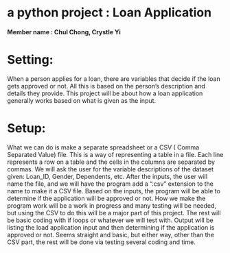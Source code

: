 # a python project : Loan Application

#### Member name : Chul Chong, Crystle Yi

# Setting:
When a person applies for a loan, there are variables that decide if the loan gets approved or not. All this is based on the person’s description and details they provide. This project will be about how a loan application generally works based on what is given as the input.

# Setup:
What we can do is make a separate spreadsheet or a CSV ( Comma Separated Value) file. This is a way of representing a table in a file. Each line represents a row on a table and the cells in the columns are separated by commas. 
We will ask the user for the variable descriptions of the dataset given: Loan_ID, Gender, Dependents, etc. After the inputs, the user will name the file, and we will have the program add a “.csv” extension to the name to make it a CSV file.
Based on the inputs, the program will be able to determine if the application will be approved or not. How we make the program work will be a work in progress and many testing will be needed, but using the CSV to do this will be a major part of this project.
The rest will be basic coding with if loops or whatever we will test with. Output will be listing the load application input and then determining if the application is approved or not. Seems straight and basic, but either way, other than the CSV part, the rest will be done via testing several coding and time.
